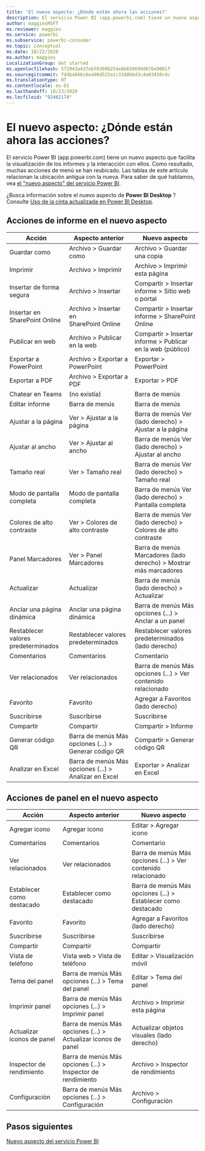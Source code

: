 ```yaml
---
title: 'El nuevo aspecto: ¿Dónde están ahora las acciones?'
description: El servicio Power BI (app.powerbi.com) tiene un nuevo aspecto, y muchas acciones se han reubicado. En este artículo se incluye una tabla que establece una correspondencia entre las ubicaciones antiguas y las nuevas.
author: maggiesMSFT
ms.reviewer: maggies
ms.service: powerbi
ms.subservice: powerbi-consumer
ms.topic: conceptual
ms.date: 10/22/2020
ms.author: maggies
LocalizationGroup: Get started
ms.openlocfilehash: 572943a437ebf0380b254e8b659699d676e9001f
ms.sourcegitcommit: fddba666c6ea90d525a1c3188bbd3c4a03410cdc
ms.translationtype: HT
ms.contentlocale: es-ES
ms.lasthandoff: 10/23/2020
ms.locfileid: "92462174"
---
```

# <a name="the-new-look-where-did-the-actions-go"></a>El nuevo aspecto: ¿Dónde están ahora las acciones?

El servicio Power BI (app.powerbi.com) tiene un nuevo aspecto que facilita la visualización de los informes y la interacción con ellos. Como resultado, muchas acciones de menú se han reubicado. Las tablas de este artículo relacionan la ubicación antigua con la nueva. Para saber de qué hablamos, vea [el "nuevo aspecto" del servicio Power BI](service-new-look.md).

¿Busca información sobre el nuevo aspecto de **Power BI Desktop** ? Consulte [Uso de la cinta actualizada en Power BI Desktop](../create-reports/desktop-ribbon.md).

## <a name="report-actions-in-the-new-look"></a>Acciones de informe en el nuevo aspecto

|Acción  |Aspecto anterior |Nuevo aspecto  |
|---------|---------|---------|
| Guardar como | Archivo > Guardar como  | Archivo > Guardar una copia |
| Imprimir | Archivo > Imprimir | Archivo > Imprimir esta página |
| Insertar de forma segura | Archivo > Insertar | Compartir > Insertar informe > Sitio web o portal |
| Insertar en SharePoint Online | Archivo > Insertar en SharePoint Online | Compartir > Insertar informe > SharePoint Online |
| Publicar en web | Archivo > Publicar en la web | Compartir > Insertar informe > Publicar en la web (público) |
| Exportar a PowerPoint | Archivo > Exportar a PowerPoint | Exportar > PowerPoint |
| Exportar a PDF | Archivo > Exportar a PDF | Exportar > PDF |
| Chatear en Teams | (no existía) | Barra de menús |
|Editar informe  | Barra de menús   | Barra de menús |
| Ajustar a la página | Ver > Ajustar a la página | Barra de menús Ver (lado derecho) > Ajustar a la página |
| Ajustar al ancho | Ver > Ajustar al ancho | Barra de menús Ver (lado derecho) > Ajustar al ancho |
| Tamaño real | Ver > Tamaño real | Barra de menús Ver (lado derecho) > Tamaño real |
| Modo de pantalla completa | Modo de pantalla completa | Barra de menús Ver (lado derecho) > Pantalla completa |
| Colores de alto contraste | Ver > Colores de alto contraste | Barra de menús Ver (lado derecho) > Colores de alto contraste |
| Panel Marcadores | Ver > Panel Marcadores |  Barra de menús Marcadores (lado derecho) > Mostrar más marcadores |
| Actualizar | Actualizar | Barra de menús (lado derecho) > Actualizar |
| Anclar una página dinámica | Anclar una página dinámica | Barra de menús Más opciones (...) > Anclar a un panel |
| Restablecer valores predeterminados | Restablecer valores predeterminados | Restablecer valores predeterminados (lado derecho) |
| Comentarios | Comentarios | Comentario |
| Ver relacionados | Ver relacionados | Barra de menús Más opciones (...) > Ver contenido relacionado |
| Favorito | Favorito | Agregar a Favoritos (lado derecho) |
| Suscribirse | Suscribirse |Suscribirse |
| Compartir | Compartir | Compartir > Informe |
| Generar código QR | Barra de menús Más opciones (...) > Generar código QR | Compartir > Generar código QR |
| Analizar en Excel | Barra de menús Más opciones (...) > Analizar en Excel | Exportar > Analizar en Excel |


## <a name="dashboard-actions-in-the-new-look"></a>Acciones de panel en el nuevo aspecto

|Acción  |Aspecto anterior  |Nuevo aspecto  |
|---------|---------|---------|
| Agregar icono | Agregar icono | Editar > Agregar icono |
| Comentarios | Comentarios | Comentario |
| Ver relacionados | Ver relacionados | Barra de menús Más opciones (...) > Ver contenido relacionado |
| Establecer como destacado | Establecer como destacado| Barra de menús Más opciones (...) > Establecer como destacado|
| Favorito | Favorito | Agregar a Favoritos (lado derecho) |
| Suscribirse | Suscribirse |Suscribirse |
| Compartir | Compartir | Compartir |
| Vista de teléfono | Vista web > Vista de teléfono | Editar > Visualización móvil |
| Tema del panel | Barra de menús Más opciones (...) > Tema del panel | Editar > Tema del panel |
| Imprimir panel | Barra de menús Más opciones (...) > Imprimir panel | Archivo > Imprimir esta página |
| Actualizar iconos de panel | Barra de menús Más opciones (...) > Actualizar iconos de panel | Actualizar objetos visuales (lado derecho) |
| Inspector de rendimiento | Barra de menús Más opciones (...) > Inspector de rendimiento | Archivo > Inspector de rendimiento |
| Configuración | Barra de menús Más opciones (...) > Configuración | Archivo > Configuración |

## <a name="next-steps"></a>Pasos siguientes

[Nuevo aspecto del servicio Power BI](service-new-look.md)
